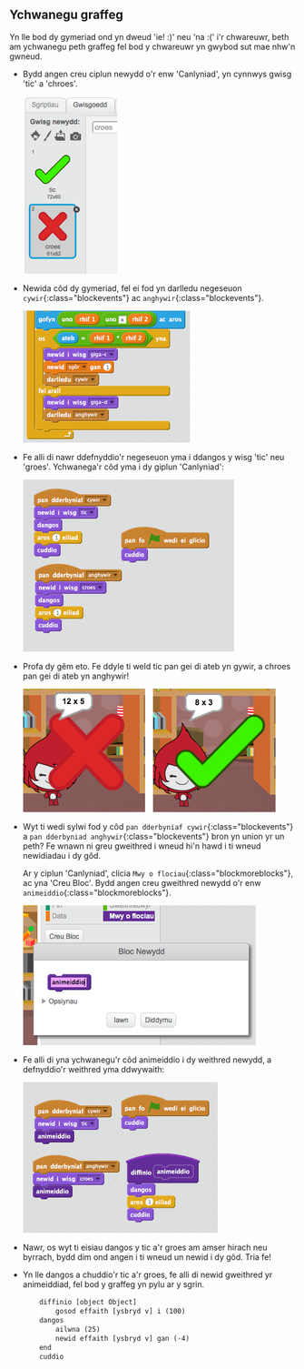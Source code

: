 ## Ychwanegu graffeg

Yn lle bod dy gymeriad ond yn dweud 'ie! :)' neu 'na :(' i'r chwareuwr, beth am ychwanegu peth graffeg fel bod y chwareuwr yn gwybod sut mae nhw'n gwneud.

+ Bydd angen creu ciplun newydd o'r enw 'Canlyniad', yn cynnwys gwisg 'tic' a 'chroes'.

	![screenshot](images/brain-result.png)

+ Newida côd dy gymeriad, fel ei fod yn darlledu negeseuon `cywir`{:class="blockevents"} ac `anghywir`{:class="blockevents"}.

	![screenshot](images/brain-broadcast-answer.png)

+ Fe alli di nawr ddefnyddio'r negeseuon yma i ddangos y wisg 'tic' neu 'groes'. Ychwanega'r côd yma i dy giplun 'Canlyniad':

	![screenshot](images/brain-show-answer.png)

+ Profa dy gêm eto. Fe ddyle ti weld tic pan gei di ateb yn gywir, a chroes pan gei di ateb yn anghywir!

	![screenshot](images/brain-test-answer.png)

+ Wyt ti wedi sylwi fod y côd `pan dderbyniaf cywir`{:class="blockevents"} a `pan dderbyniad anghywir`{:class="blockevents"} bron yn union yr un peth? Fe wnawn ni greu gweithred i wneud hi'n hawd i ti wneud newidiadau i dy gôd.

	Ar y ciplun 'Canlyniad', clicia `Mwy o flociau`{:class="blockmoreblocks"}, ac yna 'Creu Bloc'.  Bydd angen creu gweithred newydd o'r enw `animeiddio`{:class="blockmoreblocks"}.

	![screenshot](images/brain-animate-function.png)

+ Fe alli di yna ychwanegu'r côd animeiddio i dy weithred newydd, a defnyddio'r weithred yma ddwywaith:

	![screenshot](images/brain-use-function.png)

+ Nawr, os wyt ti eisiau dangos y tic a'r groes am amser hirach neu byrrach, bydd dim ond angen i ti wneud un newid i dy gôd. Tria fe!

+ Yn lle dangos a chuddio'r tic a'r groes, fe alli di newid gweithred yr animeiddiad, fel bod y graffeg yn pylu ar y sgrin.

	```blocks
		diffinio [object Object]
			gosod effaith [ysbryd v] i (100)
		dangos
			ailwna (25)
   			newid effaith [ysbryd v] gan (-4)
		end
		cuddio
	```



